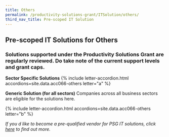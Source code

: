```yaml
---
title: Others
permalink: /productivity-solutions-grant/ITSolution/others/
third_nav_title: Pre-scoped IT Solution
---
```


## Pre-scoped IT Solutions for Others

### Solutions supported under the Productivity Solutions Grant are regularly reviewed. Do take note of the current support levels and grant caps.

**Sector Specific Solutions**
{% include letter-accordion.html accordions=site.data.acc066-others letter="a" %}

**Generic Solution (for all sectors)**
Companies across all business sectors are eligible for the solutions here.

{% include letter-accordion.html accordions=site.data.acc066-others letter="b" %}

_If you d like to become a pre-qualified vendor for PSG IT solutions, click <a target='_blank' href='https://www.imda.gov.sg/icmvendors' >here</a> to find out more._